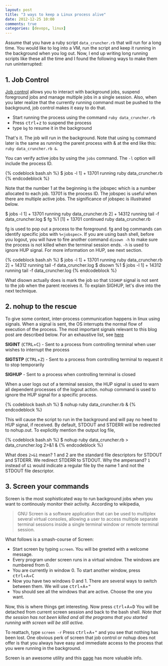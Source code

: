 ```yaml
---
layout: post
title: "3 ways to keep a Linux process alive"
date: 2012-12-25 10:00
comments: true
categories: [devops, linux]
---
```


Assume that you have a ruby script `data_cruncher.rb` that will run for a long time. You would like to log into a VM, run the script and keep it running in the background when you log out. Now, I end up writing long running scripts like these all the time and I found the following ways to make them run uninterrupted:

## 1. Job Control

[Job control](http://mywiki.wooledge.org/BashGuide/JobControl) allows you to interact with background jobs, suspend foreground jobs and manage multiple jobs in a single session. Also, when you later realize that the currently running command must be pushed to the background, job control makes it easy to do that.

* Start running the process using the command `ruby data_cruncher.rb`
* Press <kbd>ctrl</kbd>+<kbd>z</kbd> to suspend the process
* type `bg` to resume it in the background

That's it. The job will run in the background. Note that using `bg` command later is the same as running the parent process with & at the end like this: `ruby data_cruncher.rb &`.

<!-- more -->

You can verify active jobs by using the `jobs` command. The `-l` option will include the process ID.

{% codeblock bash.sh %}
$ jobs -l
1]  + 13701 running    ruby data_cruncher.rb
{% endcodeblock %}

Note that the number 1 at the beginning is the jobspec which is a number allocated to each job. 13701 is the process ID. The jobspec is useful when there are multiple active jobs. The significance of jobspec is illustrated below.

$ jobs -l
1]  + 13701 running    ruby data_cruncher.rb
2]  + 14312 running    tail -f data_cruncher.log
$ fg %1
[1]  + 13701 continued  ruby data_cruncher.rb

fg is used to pop out a process to the foreground. fg and bg commands can identify specific jobs with `%<jobspec>`. If you are using bash shell, before you logout, you will have to fire another command `disown -h` to make sure the process is not killed when the terminal session ends. `-h` is used to ignore HUP signal. For more information on HUP, see next section.

{% codeblock bash.sh %}
$ jobs -l
1]  + 13701 running    ruby data_cruncher.rb
2]  + 14312 running    tail -f data_cruncher.log
$ disown %1
$ jobs -l
1]  + 14312 running    tail -f data_cruncher.log
{% endcodeblock %}

What disown actually does is mark the job so that `SIGHUP` signal is not sent to the job when the parent receives it. To explain SIGHUP, let's dive into the next technique.

## 2. nohup to the rescue

To give some context, inter-process communication happens in linux using signals. When a signal is sent, the OS interrupts the normal flow of execution of the process. The most important signals relevant to this blog post are described below. For an exhaustive list, see [here](http://en.wikipedia.org/wiki/Unix_signal)

**SIGINT** (<kbd>CTRL</kbd>+<kbd>C</kbd>) - Sent to a process from controlling terminal when user wishes to interrupt the process

**SIGTSTP** (<kbd>CTRL</kbd>+<kbd>Z</kbd>) - Sent to a process from controlling terminal to request it to stop temporarily

**SIGHUP** - Sent to a process when controlling terminal is closed

When a user logs out of a terminal session, the HUP signal is used to warn all dependent processes of the logout action. nohup command is used to ignore the HUP signal for a specific process.

{% codeblock bash.sh %}
$ nohup ruby data_cruncher.rb &
{% endcodeblock %}

This will cause the script to run in the background and will pay no heed to HUP signal, if received. By default, STDOUT and STDERR will be redirected to nohup.out. To explicitly mention the output log file,

{% codeblock bash.sh %}
$ nohup ruby data_cruncher.rb > data_cruncher.log 2>&1 &
{% endcodeblock %}

What does `2>&1` mean? 1 and 2 are the standard file descriptors for STDOUT and STDERR. We redirect STDERR to STDOUT. Why the ampersand? `1` instead of `&1` would indicate a regular file by the name 1 and not the STDOUT file descriptor.

## 3. Screen your commands

Screen is the most sophisticated way to run background jobs when you want to continously  monitor their activity. According to wikipedia,

> GNU Screen is a software application that can be used to multiplex several virtual consoles, allowing a user to access multiple separate terminal sessions inside a single terminal window or remote terminal session.

What follows is a smash-course of Screen:

* Start screen by typing `screen`. You will be greeted with a welcome message.
* Every program under screen runs in a virtual window. The windows are numbered from 0.
* You are currently in window 0. To start another window, press <kbd>ctrl</kbd>+<kbd>A</kbd>+<kbd>C</kbd>
* Now you have two windows 0 and 1. There are several ways to switch between them. We will use <kbd>ctrl</kbd>+<kbd>A</kbd>+<kbd>"</kbd>
* You should see all the windows that are active. Choose the one you want.

Now, this is where things get interesting. Now press <kbd>ctrl</kbd>+<kbd>A</kbd>+<kbd>D</kbd> You will be detached from current screen session and back to the bash shell. *Note that the session has not been killed and all the programs that you started running with screen will be still active.*

To reattach, type `screen -r` Press <kbd>ctrl</kbd>+<kbd>A</kbd>+<kbd>"</kbd> and you see that nothing has been lost. One obvious perk of screen that job control or nohup does not offer is that you always have easy and immediate access to the process that you were running in the background.

Screen is an awesome utility and this [page](http://kb.iu.edu/data/acuy.html) has more valuable info.
